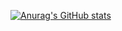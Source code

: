 [![Anurag's GitHub stats](https://github-readme-stats.vercel.app/api?username=anuraghazra)](https://github.com/Nexya/github-readme-stats)
